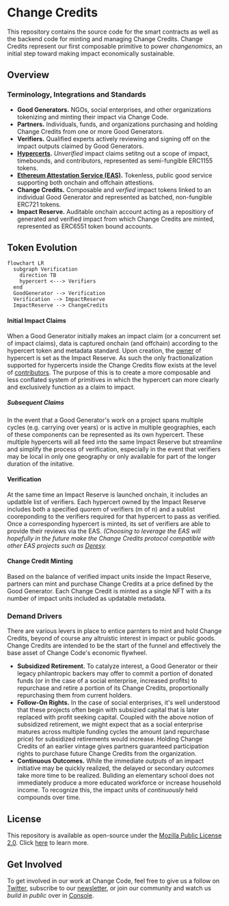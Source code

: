 # Change Credits
This repository contains the source code for the smart contracts as well as the backend code for minting and managing Change Credits. Change Credits represent our first composable primitive to power _changenomics_, an initial step toward making impact economically sustainable.

## Overview

### Terminology, Integrations and Standards
* **Good Generators.** NGOs, social enterprises, and other organizations tokenizing and minting their impact via Change Code.
* **Partners.** Individuals, funds, and organizations purchasing and holding Change Credits from one or more Good Generators.
* **Verifiers.** Qualified experts actively reviewing and signing off on the impact outputs claimed by Good Generators.
* **[Hypercerts](https://hypercerts.org/docs/intro).** _Unverified_ impact claims setitng out a scope of impact, timebounds, and contributors, represented as semi-fungible ERC1155 tokens.
* **[Ethereum Attestation Service (EAS)](https://docs.attest.org/docs/welcome).** Tokenless, public good service supporting both onchain and offchain attestions.
* **Change Credits.** Composable and _verfied_ impact tokens linked to an individual Good Generator and represented as batched, non-fungible ERC721 tokens.
* **Impact Reserve.** Auditable onchain account acting as a repositiory of generated and verified impact from which Change Credits are minted, represented as ERC6551 token bound accounts.
## Token Evolution
```mermaid
flowchart LR
  subgraph Verification
    direction TB
    hypercert <---> Verifiers
  end
  GoodGenerator --> Verification
  Verification --> ImpactReserve
  ImpactReserve --> ChangeCredits
```
#### Initial Impact Claims
When a Good Generator initially makes an impact claim (or a concurrent set of impact claims), data is captured onchain (and offchain) according to the hypercert token and metadata standard. Upon creation, the [owner](https://hypercerts.org/docs/minting-guide/step-by-step#owners) of hypercert is set as the Impact Reserve. As such the only fractionalization supported for hypercerts inside the Change Credits flow exists at the level of [contributors](https://hypercerts.org/docs/minting-guide/step-by-step#set-of-contributors). The purpose of this is to create a more composable and less conflated system of primitives in which the hypercert can more clearly and exclusively function as a claim to impact.
##### Subsequent Claims
In the event that a Good Generator's work on a project spans multiple cycles (e.g. carrying over years) or is active in multiple geographies, each of these components can be represented as its own hypercert. These multiple hypercerts will all feed into the same Impact Reserve but streamline and simplify the process of verification, especially in the event that verifiers may be local in only one geography or only available for part of the longer duration of the initative.
#### Verification
At the same time an Impact Reserve is launched onchain, it includes an updatble list of verifiers. Each hypercert owned by the Impact Reserve includes both a specified quorem of verifiers (m of n) and a sublist cooreponding to the verifiers required for that hypercert to pass as verified. Once a corresponding hypercert is minted, its set of verifiers are able to provide their reviews via the EAS. _(Choosing to leverage the EAS will hopefully in the future make the Change Credits protocol compatible with other EAS projects such as [Deresy](https://deresy.xyz/)._
#### Change Credit Minting
Based on the balance of verified impact units inside the Impact Reserve, partners can mint and purchase Change Credits at a price defined by the Good Generator. Each Change Credit is minted as a single NFT with a its number of impact units included as updatable metadata.
### Demand Drivers
There are various levers in place to entice parnters to mint and hold Change Credits, beyond of course any altruistic interest in impact or public goods. Change Credits are intended to be the start of the funnel and effectively the base asset of Change Code's economic flywheel.
* **Subsidized Retirement.** To catalyze interest, a Good Generator or their legacy philantropic backers may offer to commit a portion of donated funds (or in the case of a social enterprise, increased profits) to repurchase and retire a portion of its Change Credits, proportionally repurchasing them from current holders.
* **Follow-On Rights.** In the case of social enterprises, it's well understood that these projects often begin with subsizied capital that is later replaced with profit seeking capital. Coupled with the above notion of subsidized retirement, we might expect that as a social enterprise matures across multiple funding cycles the amount (and repurchase price) for subsidized retirements would increase. Holding Change Credits of an earlier vintage gives partners guaranteed participation rights to purchase future Change Credits from the organization.
* **Continuous Outcomes.** While the immediate _outputs_ of an impact initiative may be quickly realized, the delayed or secondary _outcomes_ take more time to be realized. Buliding an elementary school does not immediately produce a more educated workforce or increase household income. To recognize this, the impact units of _continuously_ held compounds over time.

## License
This repository is available as open-source under the [Mozilla Public License 2.0](/LICENSE). Click [here](https://www.mozilla.org/en-US/MPL/2.0/FAQ/) to learn more.

## Get Involved
To get involved in our work at Change Code, feel free to give us a follow on [Twitter](https://twitter.com/changecodeio), subscribe to our [newsletter](https://changecode.io/#terminal), or join our community and watch us _build in public_ over in [Console](https://app.console.xyz/c/changecode).
